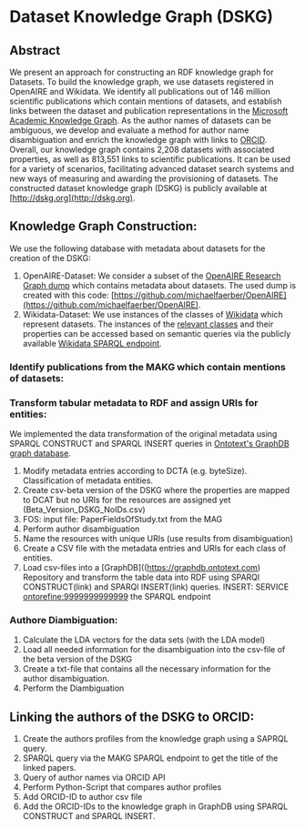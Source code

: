 # Dataset Knowledge Graph (DSKG)

## Abstract
We present an approach for constructing an RDF knowledge graph for Datasets. To build the knowledge graph, we use datasets registered in OpenAIRE and Wikidata.
We identify all publications out of 146 million scientific publications which contain mentions of datasets, and establish links between the dataset and publication representations in the [Microsoft Academic Knowledge Graph](http://ma-graph.org). As the author names of datasets can be ambiguous, we develop and evaluate a method for author name disambiguation and enrich the knowledge graph with links to [ORCID](https://orcid.org). Overall, our knowledge graph contains 2,208 datasets with associated properties, as well as 813,551 links to scientific publications. It can be used for a variety of scenarios, facilitating advanced dataset search systems and new ways of measuring and awarding the provisioning of datasets.
The constructed dataset knowledge graph (DSKG) is publicly available at [http://dskg.org](http://dskg.org).

## Knowledge Graph Construction:

We use the following database with metadata about datasets for the creation of the DSKG: 
1. OpenAIRE-Dataset: We consider a subset of the [OpenAIRE Research Graph dump](https://zenodo.org/record/3516918) which contains metadata about datasets. The used dump is created with this code: [https://github.com/michaelfaerber/OpenAIRE](https://github.com/michaelfaerber/OpenAIRE).
2. Wikidata-Dataset: We use instances of the classes of [Wikidata](https://www.wikidata.org/wiki/Wikidata:Main_Page) which represent datasets. The instances of the [relevant classes](wikidata-dataset/SPARQL_wikidata_dataset.txt) and their properties can be accessed based on semantic queries via the publicly available [Wikidata SPARQL endpoint](https://query.wikidata.org).

### Identify publications from the MAKG which contain mentions of datasets:


### Transform tabular metadata to RDF and assign URIs for entities:
We implemented the data transformation of the original metadata using SPARQL CONSTRUCT and SPARQL INSERT queries in [Ontotext's GraphDB graph database](https://graphdb.ontotext.com).

  1. Modify metadata entries according to DCTA (e.g. byteSize). Classification of metadata entities.
  2. Create csv-beta version of the DSKG where the properties are mapped to DCAT but no URIs for the resources are assigned yet (Beta_Version_DSKG_NoIDs.csv)
  3. FOS: input file: PaperFieldsOfStudy.txt from the MAG
  4. Perform author disambiguation
  5. Name the resources with unique URIs (use results from disambiguation)
  6. Create a CSV file with the metadata entries and URIs for each class of entities. 
  7. Load csv-files into a [GraphDB]((https://graphdb.ontotext.com) Repository and transform the table data into RDF using SPARQl CONSTRUCT(link) and SPARQl INSERT(link) queries.
  INSERT: SERVICE <ontorefine:9999999999999> the SPARQL endpoint
  
### Authore Diambiguation:
 1. Calculate the LDA vectors for the data sets (with the LDA model)
 2. Load all needed information for the disambiguation into the csv-file of the beta version of the DSKG
 3. Create a txt-file that contains all the necessary information for the author disambiguation.
 4. Perform the Diambiguation
  
## Linking the authors of the DSKG to ORCID:
  1. Create the authors profiles from the knowledge graph using a SAPRQL query. 
  2. SPARQL query via the MAKG SPARQL endpoint to get the title of the linked papers.
  3. Query of author names via ORCID API
  4. Perform Python-Script that compares author profiles 
  5. Add ORCID-ID to author csv file
  6. Add the ORCID-IDs to the knowledge graph in GraphDB using SPARQL CONSTRUCT and SPARQL INSERT.

 
  

